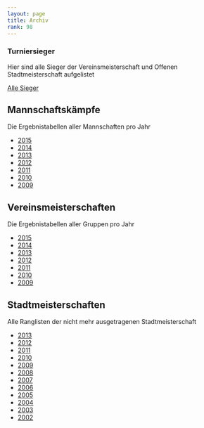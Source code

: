 ```yaml
---
layout: page
title: Archiv
rank: 98
---
```


### Turniersieger

Hier sind alle Sieger der Vereinsmeisterschaft und Offenen Stadtmeisterschaft
aufgelistet

[Alle Sieger](/sieger/)

## Mannschaftskämpfe

Die Ergebnistabellen aller Mannschaften pro Jahr

* [2015](/hhmm2015/)
* [2014](/hhmm2014/)
* [2013](/hhmm2013/)
* [2012](/hhmm2012/)
* [2011](/hhmm2011/)
* [2010](/hhmm2010/)
* [2009](/hhmm2009/)

## Vereinsmeisterschaften

Die Ergebnistabellen aller Gruppen pro Jahr

* [2015](/vm2015/)
* [2014](/vm2014/)
* [2013](/vm2013/)
* [2012](/vm2012/)
* [2011](/vm2011/)
* [2010](/vm2010/)
* [2009](/vm2009/)

## Stadtmeisterschaften

Alle Ranglisten der nicht mehr ausgetragenen Stadtmeisterschaft

* [2013](/sm2013/)
* [2012](/sm2012/)
* [2011](/sm2011/)
* [2010](/sm2010/)
* [2009](/sm2009/)
* [2008](/sm2008/)
* [2007](/sm2007/)
* [2006](/sm2006/)
* [2005](/sm2005/)
* [2004](/sm2004/)
* [2003](/sm2003/)
* [2002](/sm2002/)
